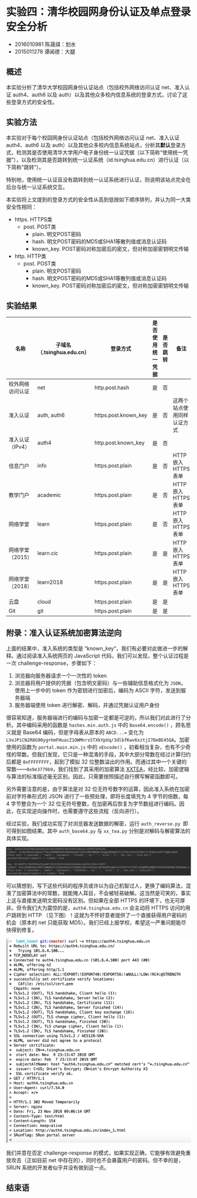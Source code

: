 # 实验四：清华校园网身份认证及单点登录安全分析

- 2016010981 陈晟祺：划水
- 2015011278 谭闻德：大腿

## 概述

本实验分析了清华大学校园网身份认证站点（包括校外网络访问认证 net、准入认证 auth4、auth6 以及 auth）以及其他众多校内信息系统的登录方式，讨论了这些登录方式的安全性。

## 实验方法

本实验对于每个校园网身份认证站点（包括校外网络访问认证 net、准入认证 auth4、auth6 以及 auth）以及其他众多校内信息系统站点，分析其**默认**登录方式，检测其是否使用清华大学用户电子身份统一认证凭据（以下简称“使用统一凭据”），以及检测其是否跳转到统一认证系统（id.tsinghua.edu.cn）进行认证（以下简称“跳转”）。

特别地，使用统一认证且没有跳转到统一认证系统进行认证，则说明该站点完全在后台与统一认证系统交互。

本实验将上文提到的登录方式的安全性从高到低按如下顺序排列，并认为同一大类安全性相同：

* https. HTTPS类
   * post. POST类
      * plain. 明文POST密码
      * hash. 明文POST密码的MD5或SHA1等散列值或消息认证码
      * known_key. POST密码对称加密后的密文，但对称加密密钥明文传输
* http. HTTP类
   * post. POST类
      * plain. 明文POST密码
      * hash. 明文POST密码的MD5或SHA1等散列值或消息认证码
      * known_key. POST密码对称加密后的密文，但对称加密密钥明文传输

## 实验结果

| 名称             | 子域名（.tsinghua.edu.cn）| 登录方式 | 是否使用统一凭据 | 是否跳转 | 备注                       |
| ---------------- | -------------------------- | ---- | ---------------- | -------- | -------------------------- |
| 校外网络访问认证 | net                        | http.post.hash | 是 | 否 ||
| 准入认证         | auth, auth6         | https.post.known_key | 是      | 否 |这两个站点使用同样认证方式|
| 准入认证（IPv4） | auth4 | http.post.known_key | 是 | 否 ||
| 信息门户 | info | https.post.plain | 是 | 否 |HTTP嵌入HTTPS表单|
| 教学门户 | academic | https.post.plain | 是 | 否 |HTTP嵌入HTTPS表单|
| 网络学堂 | learn | https.post.plain | 是 | 否 |HTTP嵌入HTTPS表单|
| 网络学堂（2015） | learn.cic | https.post.plain | 是 | 是 |HTTP嵌入HTTPS表单|
| 网络学堂（2018） | learn2018 | https.post.plain | 是 | 是 |HTTP嵌入HTTPS表单|
| 云盘 | cloud | https.post.plain | 是 | 是 ||
| Git | git | https.post.plain | 是 | 是 ||

## 附录：准入认证系统加密算法逆向

上面的结果中，准入系统的类型是 “known_key”，我们有必要对此做进一步的解释。通过阅读准入系统网页的 JavaScript 代码，我们可以发现，整个认证过程是一次 challenge-response，步骤如下：

1. 浏览器向服务器请求一个一次性的 token
2. 浏览器将用户提供的凭据（包含明文密码）与一些辅助信息格式化为 `JSON`，使用上一步中的 token 作为密钥进行加密后，编码为 ASCII 字符，发送到服务器端
3. 服务器端使用 token 进行解密、解码，并通过凭据认证用户身份

很容易知道，服务器端进行的编码与加密一定都是可逆的，所以我们对此进行了分析。其中编码采用的函数是 `hashes.min.auth.js` 中的 `Base64.encode()` ，顾名思义就是 Base64 编码，但是字母表从原本的 `ABCD...=` 变化为 `LVoJPiCN2R8G90yg+hmFHuacZ1OWMnrsSTXkYpUq/3dlbfKwv6xztjI7DeBE45QA`。加密使用的函数为 `portal.main.min.js` 中的 `xEncode()` ，初看相当复杂，也有不少奇怪的常数。但我们发现，它只是一种混淆的手段，其中大部分常数在经过计算归约后都是 `0xFFFFFFFF`，起到了模拟 32 位整数溢出的作用。而通过其中一个关键的常数——`0x9e3779b9`，我们找到了其采用的加密算法 [XXTEA](https://en.wikipedia.org/wiki/XXTEA)，经比较，加密逻辑与算法的标准描述毫无区别。因此，只需要按照描述自行撰写解密函数即可。

另外需要注意的是，由于算法是对 32 位无符号数字的运算，因此准入系统在加密前对字符串形式的 JSON 进行了一些预处理，即将长度填充为 4 字节的倍数，每 4 字节整合为一个 32 位无符号整数，在加密再后恢复为字节数组进行编码。因此，在实现逆向操作时，也需要遵守这些流程（反向进行）。

经过实验，我们成功实现了对浏览器发送数据的解密，运行 `auth_reverse.py `即可得到如图结果。其中 `auth_base64.py` 与 `xx_tea.py` 分别是对解码与解密算法的具体实现。

![auth_reverse_test](auth_reverse_test.png)

可以猜想到，写下这些代码的程序员或许以为自己机智过人，更换了编码算法，混淆了加密算法中的常数，就能掩人耳目，不会被轻易破解。这当然是可笑的，事实上这与直接发送明文密码没有区别。但如果在全部 HTTPS 的环境下，也无可厚非。但令我们大为震惊的是，`auth4.tsinghua.edu.cn` 会主动将 HTTPS 访问的用户跳转到 HTTP （见下图）！这就为不怀好意者提供了一个直接获得用户密码的机会（原本的 net 只能获取 MD5）。我们已经上报学校，希望这一严重问题能尽快得到修复。

![auth_http](strict_http.jpeg)

我们并意在否定 challenge-response 的模式，如果实现正确，它能够有效避免重放攻击（正如目前 net 中存在的），同时也不会暴露用户的密码。但不幸的是，SRUN 系统的开发者似乎并没有做到这一点。

## 结束语

